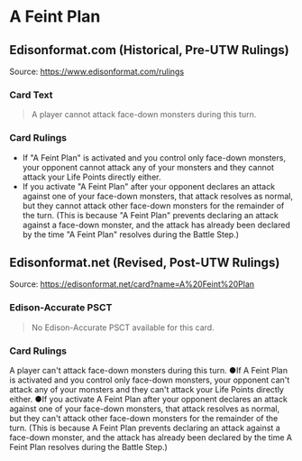 # A Feint Plan

## Edisonformat.com (Historical, Pre-UTW Rulings)

Source: https://www.edisonformat.com/rulings

### Card Text

> A player cannot attack face-down monsters during this turn.

### Card Rulings

*   If "A Feint Plan" is activated and you control only face-down monsters, your opponent cannot attack any of your monsters and they cannot attack your Life Points directly either.
*   If you activate "A Feint Plan" after your opponent declares an attack against one of your face-down monsters, that attack resolves as normal, but they cannot attack other face-down monsters for the remainder of the turn. (This is because "A Feint Plan" prevents declaring an attack against a face-down monster, and the attack has already been declared by the time "A Feint Plan" resolves during the Battle Step.)

## Edisonformat.net (Revised, Post-UTW Rulings)

Source: https://edisonformat.net/card?name=A%20Feint%20Plan

### Edison-Accurate PSCT

> No Edison-Accurate PSCT available for this card.

### Card Rulings

A player can't attack face-down monsters during this turn.
●If A Feint Plan is activated and you control only face-down monsters, your opponent can't attack any of your monsters and they can't attack your Life Points directly either.
●If you activate A Feint Plan after your opponent declares an attack against one of your face-down monsters, that attack resolves as normal, but they can't attack other face-down monsters for the remainder of the turn. (This is because A Feint Plan prevents declaring an attack against a face-down monster, and the attack has already been declared by the time A Feint Plan resolves during the Battle Step.)
            